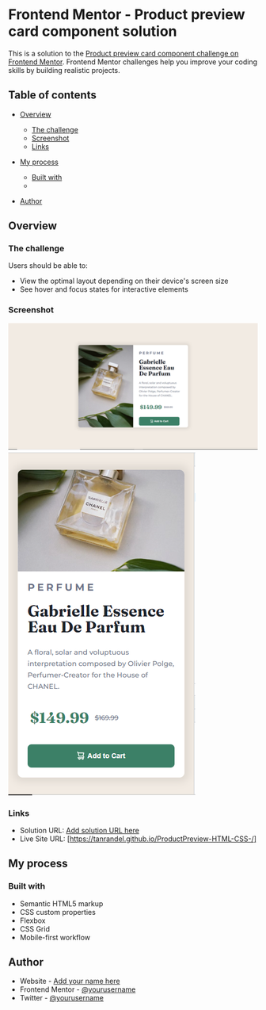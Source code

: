 # Frontend Mentor - Product preview card component solution

This is a solution to the [Product preview card component challenge on Frontend Mentor](https://www.frontendmentor.io/challenges/product-preview-card-component-GO7UmttRfa). Frontend Mentor challenges help you improve your coding skills by building realistic projects. 

## Table of contents

- [Overview](#overview)
  - [The challenge](#the-challenge)
  - [Screenshot](#screenshot)
  - [Links](#links)
- [My process](#my-process)
  - [Built with](#built-with)
  -

- [Author](#author)




## Overview

### The challenge

Users should be able to:

- View the optimal layout depending on their device's screen size
- See hover and focus states for interactive elements

### Screenshot

![Alt text](image.png)
![Alt text](image-1.png)
### Links

- Solution URL: [Add solution URL here](https://your-solution-url.com)
- Live Site URL: [https://tanrandel.github.io/ProductPreview-HTML-CSS-/]

## My process

### Built with

- Semantic HTML5 markup
- CSS custom properties
- Flexbox
- CSS Grid
- Mobile-first workflow

## Author

- Website - [Add your name here](https://www.your-site.com)
- Frontend Mentor - [@yourusername](https://www.frontendmentor.io/profile/yourusername)
- Twitter - [@yourusername](https://www.twitter.com/yourusername)

